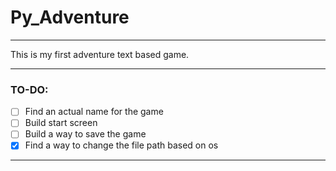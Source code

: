 # Py_Adventure
---
This is my first adventure text based game.

---
### TO-DO:
- [ ] Find an actual name for the game
- [ ] Build start screen
- [ ] Build a way to save the game
- [x] Find a way to change the file path based on os
---
